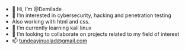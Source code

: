- 👋 Hi, I’m @Demilade
- 👀 I’m interested in cybersecurity, hacking and penetration testing
- Also working with html and css.
- 🌱 I’m currently learning kali linux
- 💞️ I’m looking to collaborate on projects related to my field of interest
- 📫 tundeayinuolad@gmail.com

<!---
F0rsythe/F0rsythe is a ✨ special ✨ repository because its `README.md` (this file) appears on your GitHub profile.
You can click the Preview link to take a look at your changes.
--->
